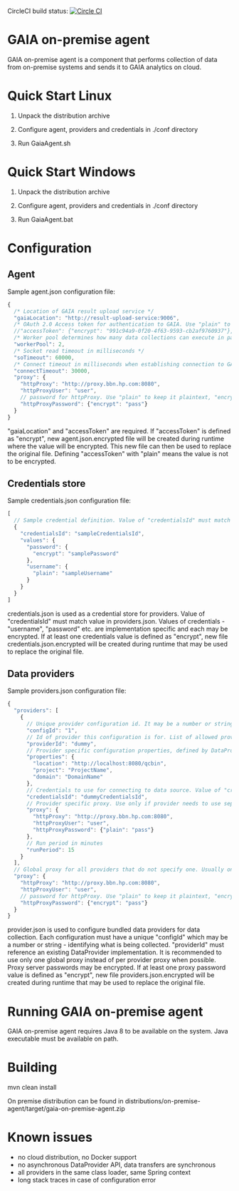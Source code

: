CircleCI build status: [![Circle CI](https://circleci.com/gh/gaia-adm/data-collection.svg?style=svg)](https://circleci.com/gh/gaia-adm/data-collection)

# GAIA on-premise agent

GAIA on-premise agent is a component that performs collection of data
from on-premise systems and sends it to GAIA analytics on cloud.

# Quick Start Linux

1. Unpack the distribution archive

2. Configure agent, providers and credentials in ./conf directory

3. Run GaiaAgent.sh

# Quick Start Windows

1. Unpack the distribution archive

2. Configure agent, providers and credentials in ./conf directory

3. Run GaiaAgent.bat

# Configuration

## Agent

Sample agent.json configuration file:
```js
{
  /* Location of GAIA result upload service */
  "gaiaLocation": "http://result-upload-service:9006",
  /* OAuth 2.0 Access token for authentication to GAIA. Use "plain" to keep the value unencrypted or "encrypt" to have it encrypted. */
  //"accessToken": {"encrypt": "991c94a9-0f20-4f63-9593-cb2af9760937"},
  /* Worker pool determines how many data collections can execute in parallel */
  "workerPool": 2,
  /* Socket read timeout in milliseconds */
  "soTimeout": 60000,
  /* Connect timeout in milliseconds when establishing connection to GAIA */
  "connectTimeout": 30000,
  "proxy": {
    "httpProxy": "http://proxy.bbn.hp.com:8080",
    "httpProxyUser": "user",
    // password for httpProxy. Use "plain" to keep it plaintext, "encrypt" to have it encrypted
    "httpProxyPassword": {"encrypt": "pass"}
  }
}
```

"gaiaLocation" and "accessToken" are required. If "accessToken" is defined as "encrypt", new agent.json.encrypted file
will be created during runtime where the value will be encrypted. This new file can then be used to replace the original file.
Defining "accessToken" with "plain" means the value is not to be encrypted.

## Credentials store

Sample credentials.json configuration file:
```js
[
  // Sample credential definition. Value of "credentialsId" must match value used in providers.json. Credential values are provider specific.
  {
    "credentialsId": "sampleCredentialsId",
    "values": {
      "password": {
        "encrypt": "samplePassword"
      },
      "username": {
        "plain": "sampleUsername"
      }
    }
  }
]
```

credentials.json is used as a credential store for providers. Value of "credentialsId" must match value in providers.json.
Values of credentials - "username", "password" etc. are implementation specific and each may be encrypted.
If at least one credentials value is defined as "encrypt", new file credentials.json.encrypted will be created during runtime
that may be used to replace the original file.

## Data providers

Sample providers.json configuration file:

```js
{
  "providers": [
    {
      // Unique provider configuration id. It may be a number or string.
      "configId": "1",
      // Id of provider this configuration is for. List of allowed providerIds depends on bundled providers. See DataProvider implementations.
      "providerId": "dummy",
      // Provider specific configuration properties, defined by DataProvider implementation.
      "properties": {
        "location": "http://localhost:8080/qcbin",
        "project": "ProjectName",
        "domain": "DomainName"
      },
      // Credentials to use for connecting to data source. Value of "credentialsId" must match value in credentials.json.
      "credentialsId": "dummyCredentialsId",
      // Provider specific proxy. Use only if provider needs to use separate proxy from other providers.
      "proxy": {
        "httpProxy": "http://proxy.bbn.hp.com:8080",
        "httpProxyUser": "user",
        "httpProxyPassword": {"plain": "pass"}
      },
      // Run period in minutes
      "runPeriod": 15
    }
  ],
  // Global proxy for all providers that do not specify one. Usually only one global "httpProxy needs to be specified.
  "proxy": {
    "httpProxy": "http://proxy.bbn.hp.com:8080",
    "httpProxyUser": "user",
    // password for httpProxy. Use "plain" to keep it plaintext, "encrypt" to have it encrypted
    "httpProxyPassword": {"encrypt": "pass"}
  }
}
```

provider.json is used to configure bundled data providers for data collection. Each configuration must have a unique
"configId" which may be a number or string - identifying what is being collected. "providerId" must reference an existing
DataProvider implementation. It is recommended to use only one global proxy instead of per provider proxy when possible.
Proxy server passwords may be encrypted.  If at least one proxy password value is defined as "encrypt", new file
providers.json.encrypted will be created during runtime that may be used to replace the original file.

# Running GAIA on-premise agent

GAIA on-premise agent requires Java 8 to be available on the system. Java executable must be available
on path.

# Building

mvn clean install

On premise distribution can be found in distributions/on-premise-agent/target/gaia-on-premise-agent.zip

# Known issues

- no cloud distribution, no Docker support
- no asynchronous DataProvider API, data transfers are synchronous
- all providers in the same class loader, same Spring context
- long stack traces in case of configuration error

